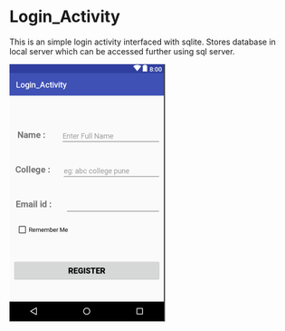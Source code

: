 # Login_Activity

This is an simple login activity interfaced with sqlite.
Stores database in local server which can be accessed further using sql server.
<p>
  <img src="https://github.com/kru123/Login_Activity/blob/master/login.PNG"  />
<p>
